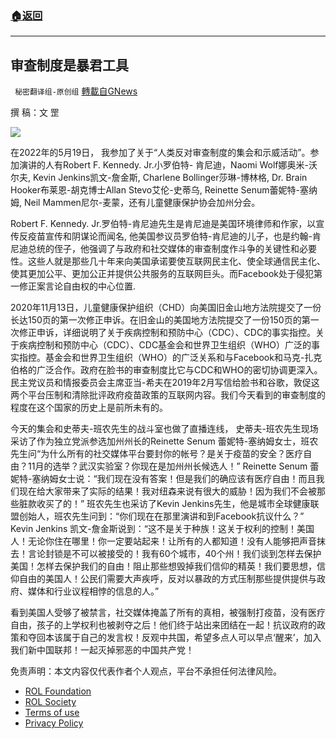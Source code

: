 ###  [:house:返回](README.md)
---


## 审查制度是暴君工具
` 秘密翻译组-原创组` [轉載自GNews](https://gnews.org/zh-hans/2564245/)

撰 稿：文 罡
 
![](https://assets.gnews.org/wp-content/uploads/2022/05/图片-1-15_1653029498.jpg)
 
在2022年的5月19日， 我参加了关于“人类反对审查制度的集会和示威活动”。参加演讲的人有Robert F. Kennedy. Jr.小罗伯特- 肯尼迪，Naomi Wolf娜奥米-沃尔夫, Kevin Jenkins凯文-詹金斯, Charlene Bollinger莎琳-博林格, Dr. Brain Hooker布莱恩-胡克博士Allan Stevo艾伦-史蒂乌, Reinette Senum蕾妮特-塞纳姆, Neil Mammen尼尔-麦蒙，还有儿童健康保护协会加州分会。
 
Robert F. Kennedy. Jr.罗伯特-肯尼迪先生是肯尼迪是美国环境律师和作家，以宣传反疫苗宣传和阴谋论而闻名, 他美国参议员罗伯特-肯尼迪的儿子，也是约翰-肯尼迪总统的侄子，他强调了与政府和社交媒体的审查制度作斗争的关键性和必要性。这些人就是那些几十年来向美国承诺要使互联网民主化、使全球通信民主化、使其更加公平、更加公正并提供公共服务的互联网巨头。而Facebook处于侵犯第一修正案言论自由权的中心位置.
 
2020年11月13日，儿童健康保护组织（CHD）向美国旧金山地方法院提交了一份长达150页的第一次修正申诉。在旧金山的美国地方法院提交了一份150页的第一次修正申诉，详细说明了关于疾病控制和预防中心（CDC）、CDC的事实指控。关于疾病控制和预防中心（CDC）、CDC基金会和世界卫生组织（WHO）广泛的事实指控。基金会和世界卫生组织（WHO）的广泛关系和与Facebook和马克-扎克伯格的广泛合作。政府在脸书的审查制度比它与CDC和WHO的密切协调更深入。民主党议员和情报委员会主席亚当-希夫在2019年2月写信给脸书和谷歌，敦促这两个平台压制和清除批评政府疫苗政策的互联网内容。我们今天看到的审查制度的程度在这个国家的历史上是前所未有的。
 
今天的集会和史蒂夫-班农先生的战斗室也做了直播连线， 史蒂夫-班农先生现场采访了作为独立党派参选加州州长的Reinette Senum 蕾妮特-塞纳姆女士，班农先生问“为什么所有的社交媒体平台要封你的帐号？是关于疫苗的安全？医疗自由？11月的选举？武汉实验室？你现在是加州州长候选人！” Reinette Senum 蕾妮特-塞纳姆女士说：“我们现在没有答案！但是我们的确应该有医疗自由！而且我们现在给大家带来了实际的结果！我对纽森来说有很大的威胁！因为我们不会被那些脏款收买了的！” 班农先生也采访了Kevin Jenkins先生，他是城市全球健康联盟创始人，班农先生问到：“你们现在在那里演讲和到Facebook抗议什么？” Kevin Jenkins 凯文-詹金斯说到：“这不是关于种族！这关于权利的控制！美国人！无论你住在哪里！你一定要站起来！让所有的人都知道！没有人能够把声音抹去！言论封锁是不可以被接受的！我有60个城市，40个州！我们谈到怎样去保护美国！怎样去保护我们的自由！阻止那些想毁掉我们信仰的精英！我们要思想，信仰自由的美国人！公民们需要大声疾呼，反对以暴政的方式压制那些提供提供与政府、媒体和行业议程相悖的信息的人。”
 
看到美国人受够了被禁言，社交媒体掩盖了所有的真相，被强制打疫苗，没有医疗自由，孩子的上学权利也被剥夺之后！他们终于站出来团结在一起！抗议政府的政策和夺回本该属于自己的发言权！反观中共国，希望多点人可以早点‘醒来’，加入我们新中国联邦！一起灭掉邪恶的中国共产党！

免责声明：本文内容仅代表作者个人观点，平台不承担任何法律风险。
  
- [ROL Foundation](https://rolfoundation.org/)
- [ROL Society](https://rolsociety.org/)
- [Terms of use](https://gnews.org/terms-of-use-3/)
- [Privacy Policy](https://gnews.org/privacy-policy/)
